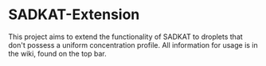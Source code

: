 ﻿# SADKAT-Extension
This project aims to extend the functionality of SADKAT to droplets that don't possess a uniform concentration profile. 
All information for usage is in the wiki, found on the top bar.

